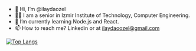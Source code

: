 - 👋 Hi, I’m @ilaydaozel
- 👩‍🎓  I am a senior in Izmir Institute of Technology, Computer Engineering.
- 🌱 I’m currently learning Node.js and React.
- 📫 How to reach me? Linkedin or at ilaydaoozel@gmail.com

<!---
ilaydaozel/ilaydaozel is a ✨ special ✨ repository because its `README.md` (this file) appears on your GitHub profile.
You can click the Preview link to take a look at your changes.
--->
[![Top Langs](https://github-readme-stats.vercel.app/api/top-langs/?username=ilaydaozel&layout=compact)](https://github.com/anuraghazra/github-readme-stats)

